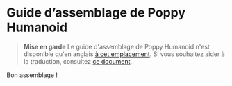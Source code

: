 # Guide d’assemblage de Poppy Humanoid

> **Mise en garde** Le guide d'assemblage de Poppy Humanoid n'est disponible qu'en anglais [à cet emplacement](../../../en/assembly-guides/poppy-humanoid/). Si vous souhaitez aider à la traduction, consultez [ce document](https://github.com/poppy-project/poppy-docs#how-to-contribute).

Bon assemblage !